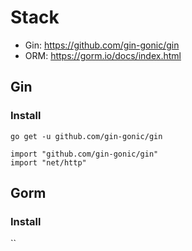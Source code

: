# Stack
- Gin: https://github.com/gin-gonic/gin
- ORM: https://gorm.io/docs/index.html
## Gin
### Install
`go get -u github.com/gin-gonic/gin`
```
import "github.com/gin-gonic/gin"
import "net/http"
```
## Gorm
### Install
``